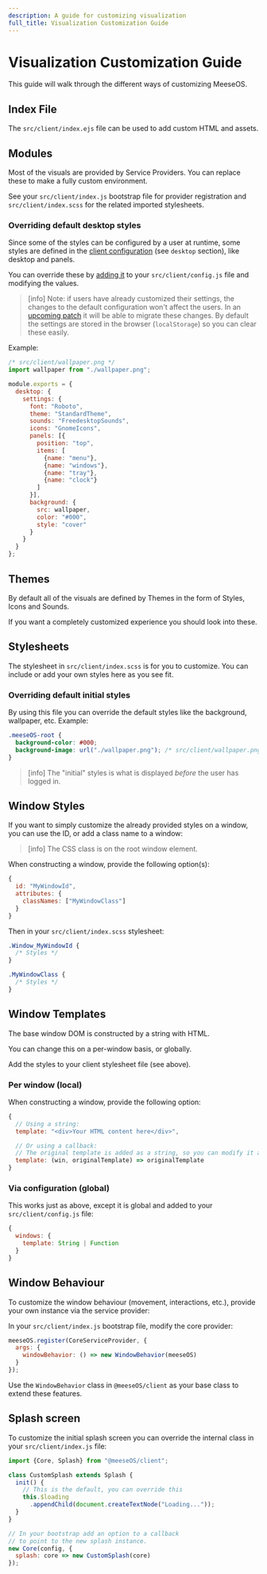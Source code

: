```yaml
---
description: A guide for customizing visualization
full_title: Visualization Customization Guide
---
```


# Visualization Customization Guide

This guide will walk through the different ways of customizing MeeseOS.

## Index File

The `src/client/index.ejs` file can be used to add custom HTML and assets.

## Modules

Most of the visuals are provided by Service Providers. You can replace these to make a fully custom environment.

See your `src/client/index.js` bootstrap file for provider registration and `src/client/index.scss` for the related imported stylesheets.

### Overriding default desktop styles

Since some of the styles can be configured by a user at runtime, some styles are defined in the [client configuration](https://github.com/meeseOS/meeseOS/blob/master/frontend/client/src/config.js) (see `desktop` section), like desktop and panels.

You can override these by [adding it](../../config/README.md#client) to your `src/client/config.js` file and modifying the values.

> [info] Note: if users have already customized their settings, the changes to the default configuration won't affect the users. In an [upcoming patch](https://github.com/os-js/osjs-client/issues/52) it will be able to migrate these changes. By default the settings are stored in the browser (`localStorage`) so you can clear these easily.

Example:

```javascript
/* src/client/wallpaper.png */
import wallpaper from "./wallpaper.png";

module.exports = {
  desktop: {
    settings: {
      font: "Roboto",
      theme: "StandardTheme",
      sounds: "FreedesktopSounds",
      icons: "GnomeIcons",
      panels: [{
        position: "top",
        items: [
          {name: "menu"},
          {name: "windows"},
          {name: "tray"},
          {name: "clock"}
        ]
      }],
      background: {
        src: wallpaper,
        color: "#000",
        style: "cover"
      }
    }
  }
};
```

## Themes

By default all of the visuals are defined by Themes in the form of Styles, Icons and Sounds.

If you want a completely customized experience you should look into these.

## Stylesheets

The stylesheet in `src/client/index.scss` is for you to customize. You can include or add your own styles here as you see fit.

### Overriding default initial styles

By using this file you can override the default styles like the background, wallpaper, etc. Example:

```css
.meeseOS-root {
  background-color: #000;
  background-image: url("./wallpaper.png"); /* src/client/wallpaper.png */
}
```

> [info] The "initial" styles is what is displayed *before* the user has logged in.

## Window Styles

If you want to simply customize the already provided styles on a window, you can use the ID, or add a class name to a window:

> [info] The CSS class is on the root window element.

When constructing a window, provide the following option(s):

```javascript
{
  id: "MyWindowId",
  attributes: {
    classNames: ["MyWindowClass"]
  }
}
```

Then in your `src/client/index.scss` stylesheet:

```css
.Window_MyWindowId {
  /* Styles */
}

.MyWindowClass {
  /* Styles */
}
```

## Window Templates

The base window DOM is constructed by a string with HTML.

You can change this on a per-window basis, or globally.

Add the styles to your client stylesheet file (see above).

### Per window (local)

When constructing a window, provide the following option:

```javascript
{
  // Using a string:
  template: "<div>Your HTML content here</div>",

  // Or using a callback:
  // The original template is added as a string, so you can modify it as you see fit
  template: (win, originalTemplate) => originalTemplate
}
```

### Via configuration (global)

This works just as above, except it is global and added to your `src/client/config.js` file:

```javascript
{
  windows: {
    template: String | Function
  }
}
```

## Window Behaviour

To customize the window behaviour (movement, interactions, etc.), provide your own instance via the service provider:

In your `src/client/index.js` bootstrap file, modify the core provider:

```javascript
meeseOS.register(CoreServiceProvider, {
  args: {
    windowBehavior: () => new WindowBehavior(meeseOS)
  }
});
```

Use the `WindowBehavior` class in `@meeseOS/client` as your base class to extend these features.

## Splash screen

To customize the initial splash screen you can override the internal class in your `src/client/index.js` file:

```javascript
import {Core, Splash} from "@meeseOS/client";

class CustomSplash extends Splash {
  init() {
    // This is the default, you can override this
    this.$loading
      .appendChild(document.createTextNode("Loading..."));
  }
}

// In your bootstrap add an option to a callback
// to point to the new splash instance.
new Core(config, {
  splash: core => new CustomSplash(core)
});
```
